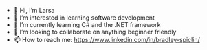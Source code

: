 - 👋 Hi, I’m Larsa
- 👀 I’m interested in learning software development
- 🌱 I’m currently learning C# and the .NET framework
- 💞️ I’m looking to collaborate on anything beginner friendly
- 📫 How to reach me: https://www.linkedin.com/in/bradley-spiclin/

<!---
Larsa-mrp/Larsa-mrp is a ✨ special ✨ repository because its `README.md` (this file) appears on your GitHub profile.
You can click the Preview link to take a look at your changes.
--->
